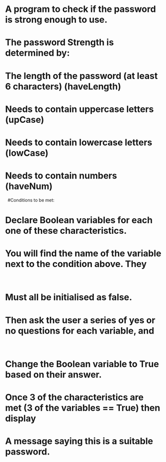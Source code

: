 # A program to check if the password is strong enough to use.


# The password Strength is determined by: 
# The length of the password (at least 6 characters) (haveLength) 
# Needs to contain uppercase letters (upCase) 
# Needs to contain lowercase letters (lowCase) 
# Needs to contain numbers (haveNum) 
 
#Conditions to be met:

# Declare Boolean variables for each one of these characteristics.  
# You will find the name of the variable next to the condition above. They                            
# Must all be initialised as false.  
# Then ask the user a series of yes or no questions for each variable, and                              
# Change the Boolean variable to True based on their answer. 
# Once 3 of the characteristics are met (3 of the variables == True) then display                              
# A message saying this is a suitable password. 
